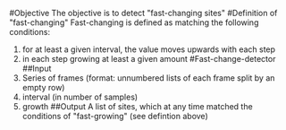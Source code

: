 #Objective
The objective is to detect "fast-changing sites" 
#Definition of "fast-changing"
Fast-changing is defined as matching the following conditions:
1. for at least a given interval, the value moves upwards with each step
2. in each step growing at least a given amount 
#Fast-change-detector
##Input
1. Series of frames (format: unnumbered lists of each frame split by an empty row)
2. interval (in number of samples)
3. growth
##Output
A list of sites, which at any time matched the conditions of "fast-growing" (see defintion above)